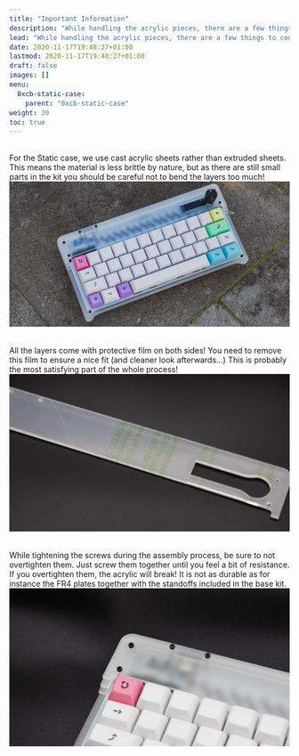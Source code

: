 ```yaml
---
title: "Important Information"
description: "While handling the acrylic pieces, there are a few things to consider. Please read through this section carefully!"
lead: "While handling the acrylic pieces, there are a few things to consider. Please read through this section carefully!"
date: 2020-11-17T19:48:27+01:00
lastmod: 2020-11-17T19:48:27+01:00
draft: false
images: []
menu:
  0xcb-static-case:
    parent: "0xcb-static-case"
weight: 20
toc: true
---
```


<br>For the Static case, we use cast acrylic sheets rather than extruded sheets. This means the material is less brittle by nature, but as there are still small parts in the kit you should be careful not to bend the layers too much!
![beauty](beauty.jpg)

<br>All the layers come with protective film on both sides! You need to remove this film to ensure a nice fit (and cleaner look afterwards...) This is probably the most satisfying part of the whole process!
![acryl](acryl.jpg)

<br>While tightening the screws during the assembly process, be sure to not overtighten them. Just screw them together until you feel a bit of resistance. If you overtighten them, the acrylic will break! It is not as durable as for instance the FR4 plates together with the standoffs included in the base kit.
![tightening](tightening.jpg)
